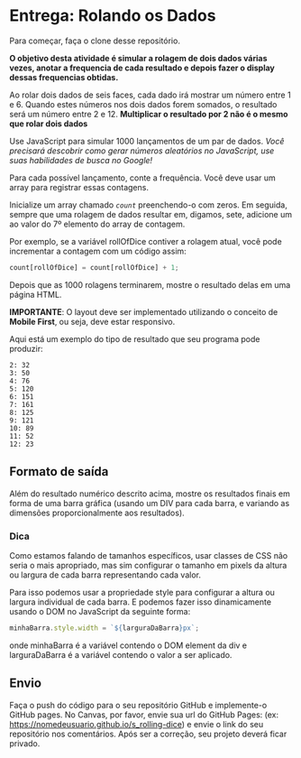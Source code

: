 # Entrega: Rolando os Dados

Para começar, faça o clone desse repositório.

**O objetivo desta atividade é simular a rolagem de dois dados várias vezes, anotar a frequencia de cada resultado e depois fazer o display dessas frequencias obtidas.**

Ao rolar dois dados de seis faces, cada dado irá mostrar um número entre 1 e 6. Quando estes números nos dois dados forem somados, o resultado será um número entre 2 e 12. **Multiplicar o resultado por 2 não é o mesmo que rolar dois dados**

Use JavaScript para simular 1000 lançamentos de um par de dados. *Você precisará descobrir como gerar números aleatórios no JavaScript, use suas habilidades de busca no Google!*

Para cada possível lançamento, conte a frequência. Você deve usar um array para registrar essas contagens.

Inicialize um array chamado *`count`* preenchendo-o com zeros. Em seguida, sempre que uma rolagem de dados resultar em, digamos, sete, adicione um ao valor do 7º elemento do array de contagem.

Por exemplo, se a variável rollOfDice contiver a rolagem atual, você pode incrementar a contagem com um código assim:

```js
count[rollOfDice] = count[rollOfDice] + 1;
```

Depois que as 1000 rolagens terminarem, mostre o resultado delas em uma página HTML.

__IMPORTANTE__: O layout deve ser implementado utilizando o conceito de __Mobile First__, ou seja, deve estar responsivo.

Aqui está um exemplo do tipo de resultado que seu programa pode produzir:

```
2: 32  
3: 50  
4: 76  
5: 120  
6: 151  
7: 161  
8: 125  
9: 121  
10: 89  
11: 52  
12: 23
```

## Formato de saída
Além do resultado numérico descrito acima, mostre os resultados finais em forma de uma barra gráfica (usando um DIV para cada barra, e variando as dimensões proporcionalmente aos resultados).

### Dica
Como estamos falando de tamanhos específicos, usar classes de CSS não seria o mais apropriado, mas sim configurar o tamanho em pixels da altura ou largura de cada barra representando cada valor.

Para isso podemos usar a propriedade style para configurar a altura ou largura individual de cada barra. E podemos fazer isso dinamicamente usando o DOM no JavaScript da seguinte forma:

```javascript
minhaBarra.style.width = `${larguraDaBarra}px`;
```

onde minhaBarra é a variável contendo o DOM element da div e larguraDaBarra é a variável contendo o valor a ser aplicado.

## Envio

Faça o push do código para o seu repositório GitHub e implemente-o GitHub pages. No Canvas, por favor, envie sua url do GitHub Pages: (ex: https://nomedeusuario.github.io/s_rolling-dice) e envie o link do seu repositório nos comentários. Após ser a correção, seu projeto deverá ficar privado.
